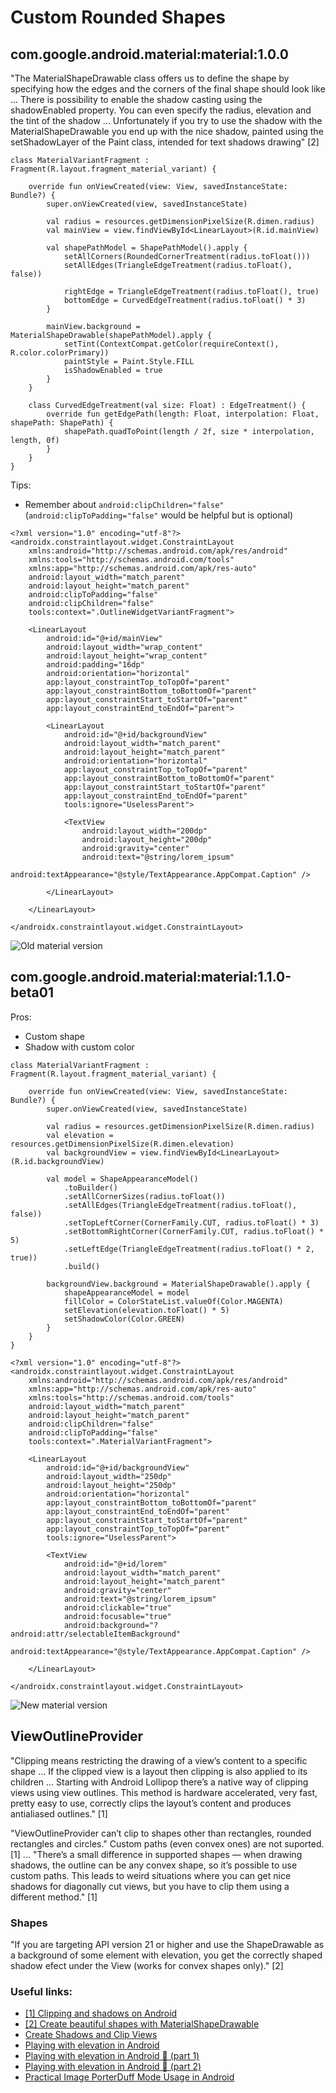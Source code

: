 # Custom Rounded Shapes

##  com.google.android.material:material:1.0.0

"The MaterialShapeDrawable class offers us to define the shape by specifying how the edges and the corners of the final shape should look like ... There is possibility to enable the shadow casting using the shadowEnabled property. You can even specify the radius, elevation and the tint of the shadow ... Unfortunately if you try to use the shadow with the MaterialShapeDrawable you end up with the nice shadow, painted using the setShadowLayer of the Paint class, intended for text shadows drawing" [2]

~~~
class MaterialVariantFragment : Fragment(R.layout.fragment_material_variant) {

    override fun onViewCreated(view: View, savedInstanceState: Bundle?) {
        super.onViewCreated(view, savedInstanceState)

        val radius = resources.getDimensionPixelSize(R.dimen.radius)
        val mainView = view.findViewById<LinearLayout>(R.id.mainView)

        val shapePathModel = ShapePathModel().apply {
            setAllCorners(RoundedCornerTreatment(radius.toFloat()))
            setAllEdges(TriangleEdgeTreatment(radius.toFloat(), false))

            rightEdge = TriangleEdgeTreatment(radius.toFloat(), true)
            bottomEdge = CurvedEdgeTreatment(radius.toFloat() * 3)
        }

        mainView.background = MaterialShapeDrawable(shapePathModel).apply {
            setTint(ContextCompat.getColor(requireContext(), R.color.colorPrimary))
            paintStyle = Paint.Style.FILL
            isShadowEnabled = true
        }
    }

    class CurvedEdgeTreatment(val size: Float) : EdgeTreatment() {
        override fun getEdgePath(length: Float, interpolation: Float, shapePath: ShapePath) {
            shapePath.quadToPoint(length / 2f, size * interpolation, length, 0f)
        }
    }
}
~~~

Tips:
- Remember about `android:clipChildren="false"` (`android:clipToPadding="false"` would be helpful but is optional)

~~~
<?xml version="1.0" encoding="utf-8"?>
<androidx.constraintlayout.widget.ConstraintLayout
    xmlns:android="http://schemas.android.com/apk/res/android"
    xmlns:tools="http://schemas.android.com/tools"
    xmlns:app="http://schemas.android.com/apk/res-auto"
    android:layout_width="match_parent"
    android:layout_height="match_parent"
    android:clipToPadding="false"
    android:clipChildren="false"
    tools:context=".OutlineWidgetVariantFragment">

    <LinearLayout
        android:id="@+id/mainView"
        android:layout_width="wrap_content"
        android:layout_height="wrap_content"
        android:padding="16dp"
        android:orientation="horizontal"
        app:layout_constraintTop_toTopOf="parent"
        app:layout_constraintBottom_toBottomOf="parent"
        app:layout_constraintStart_toStartOf="parent"
        app:layout_constraintEnd_toEndOf="parent">

        <LinearLayout
            android:id="@+id/backgroundView"
            android:layout_width="match_parent"
            android:layout_height="match_parent"
            android:orientation="horizontal"
            app:layout_constraintTop_toTopOf="parent"
            app:layout_constraintBottom_toBottomOf="parent"
            app:layout_constraintStart_toStartOf="parent"
            app:layout_constraintEnd_toEndOf="parent"
            tools:ignore="UselessParent">

            <TextView
                android:layout_width="200dp"
                android:layout_height="200dp"
                android:gravity="center"
                android:text="@string/lorem_ipsum"
                android:textAppearance="@style/TextAppearance.AppCompat.Caption" />

        </LinearLayout>

    </LinearLayout>

</androidx.constraintlayout.widget.ConstraintLayout>
~~~

![Old material version](material_old.png)

## com.google.android.material:material:1.1.0-beta01

Pros:
- Custom shape
- Shadow with custom color

~~~
class MaterialVariantFragment : Fragment(R.layout.fragment_material_variant) {

    override fun onViewCreated(view: View, savedInstanceState: Bundle?) {
        super.onViewCreated(view, savedInstanceState)

        val radius = resources.getDimensionPixelSize(R.dimen.radius)
        val elevation = resources.getDimensionPixelSize(R.dimen.elevation)
        val backgroundView = view.findViewById<LinearLayout>(R.id.backgroundView)

        val model = ShapeAppearanceModel()
            .toBuilder()
            .setAllCornerSizes(radius.toFloat())
            .setAllEdges(TriangleEdgeTreatment(radius.toFloat(), false))
            .setTopLeftCorner(CornerFamily.CUT, radius.toFloat() * 3)
            .setBottomRightCorner(CornerFamily.CUT, radius.toFloat() * 5)
            .setLeftEdge(TriangleEdgeTreatment(radius.toFloat() * 2, true))
            .build()

        backgroundView.background = MaterialShapeDrawable().apply {
            shapeAppearanceModel = model
            fillColor = ColorStateList.valueOf(Color.MAGENTA)
            setElevation(elevation.toFloat() * 5)
            setShadowColor(Color.GREEN)
        }
    }
}
~~~

~~~
<?xml version="1.0" encoding="utf-8"?>
<androidx.constraintlayout.widget.ConstraintLayout
    xmlns:android="http://schemas.android.com/apk/res/android"
    xmlns:app="http://schemas.android.com/apk/res-auto"
    xmlns:tools="http://schemas.android.com/tools"
    android:layout_width="match_parent"
    android:layout_height="match_parent"
    android:clipChildren="false"
    android:clipToPadding="false"
    tools:context=".MaterialVariantFragment">

    <LinearLayout
        android:id="@+id/backgroundView"
        android:layout_width="250dp"
        android:layout_height="250dp"
        android:orientation="horizontal"
        app:layout_constraintBottom_toBottomOf="parent"
        app:layout_constraintEnd_toEndOf="parent"
        app:layout_constraintStart_toStartOf="parent"
        app:layout_constraintTop_toTopOf="parent"
        tools:ignore="UselessParent">

        <TextView
            android:id="@+id/lorem"
            android:layout_width="match_parent"
            android:layout_height="match_parent"
            android:gravity="center"
            android:text="@string/lorem_ipsum"
            android:clickable="true"
            android:focusable="true"
            android:background="?android:attr/selectableItemBackground"
            android:textAppearance="@style/TextAppearance.AppCompat.Caption" />

    </LinearLayout>

</androidx.constraintlayout.widget.ConstraintLayout>
~~~

![New material version](material_new.png)

## ViewOutlineProvider

"Clipping means restricting the drawing of a view’s content to a specific shape ... If the clipped view is a layout then clipping is also applied to its children ... Starting with Android Lollipop there’s a native way of clipping views using view outlines. This method is hardware accelerated, very fast, pretty easy to use, correctly clips the layout’s content and produces antialiased outlines." [1]

"ViewOutlineProvider can’t clip to shapes other than rectangles, rounded rectangles and circles." Custom paths (even convex ones) are not suported. [1] ... "There’s a small difference in supported shapes — when drawing shadows, the outline can be any convex shape, so it’s possible to use custom paths. This leads to weird situations where you can get nice shadows for diagonally cut views, but you have to clip them using a different method." [1]

### Shapes

"If you are targeting API version 21 or higher and use the ShapeDrawable as a background of some element with elevation, you get the correctly shaped shadow efect under the View (works for convex shapes only)." [2]

### Useful links:
- [[1] Clipping and shadows on Android](https://medium.com/@Zielony/clipping-and-shadows-on-android-e702a0d96bd4)
- [[2] Create beautiful shapes with MaterialShapeDrawable](https://medium.com/ackee/create-beautiful-shapes-with-materialshapedrawable-874dd46e0fd5)
- [Create Shadows and Clip Views](https://developer.android.com/training/material/shadows-clipping)
- [Playing with elevation in Android](https://blog.usejournal.com/playing-with-elevation-in-android-91af4f3be596)
- [Playing with elevation in Android 🥧 (part 1)](https://tips.seebrock3r.me/playing-with-elevation-in-android-part-1-36b901287249)
- [Playing with elevation in Android 🥧 (part 2)](https://tips.seebrock3r.me/playing-with-elevation-in-android-part-2-2b415795ceb6)
- [Practical Image PorterDuff Mode Usage in Android](https://medium.com/better-programming/practical-image-porterduff-mode-usage-in-android-3b4b5d2e8f5f)
